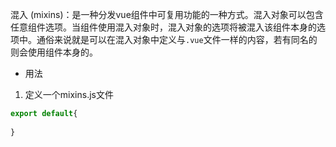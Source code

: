 混入 (mixins)：是一种分发vue组件中可复用功能的一种方式。混入对象可以包含任意组件选项。当组件使用混入对象时，混入对象的选项将被混入该组件本身的选项中。通俗来说就是可以在混入对象中定义与`.vue`文件一样的内容，若有同名的则会使用组件本身的。

* 用法
1. 定义一个mixins.js文件
```javascript
export default{
	
}
```